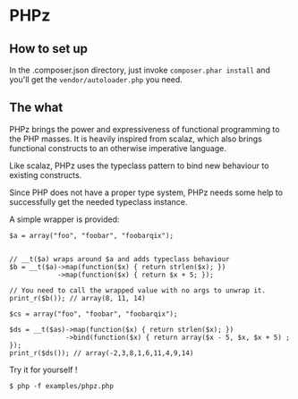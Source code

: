 PHPz
====

How to set up
-------------

In the .composer.json directory, just invoke `composer.phar install` and you'll get the `vendor/autoloader.php` you need.

The what
--------

PHPz brings the power and expressiveness of functional programming to
the PHP masses. It is heavily inspired from scalaz, which also brings
functional constructs to an otherwise imperative language.

Like scalaz, PHPz uses the typeclass pattern to bind new behaviour to existing
constructs.

Since PHP does not have a proper type system, PHPz needs some help to
successfully get the needed typeclass instance.

A simple wrapper is provided:

    $a = array("foo", "foobar", "foobarqix");


    // __t($a) wraps around $a and adds typeclass behaviour
    $b = __t($a)->map(function($x) { return strlen($x); })
                ->map(function($x) { return $x + 5; });

    // You need to call the wrapped value with no args to unwrap it.
    print_r($b()); // array(8, 11, 14)

    $cs = array("foo", "foobar", "foobarqix");

    $ds = __t($as)->map(function($x) { return strlen($x); })
                  ->bind(function($x) { return array($x - 5, $x, $x + 5) ; });
    print_r($ds()); // array(-2,3,8,1,6,11,4,9,14)

Try it for yourself !

    $ php -f examples/phpz.php
